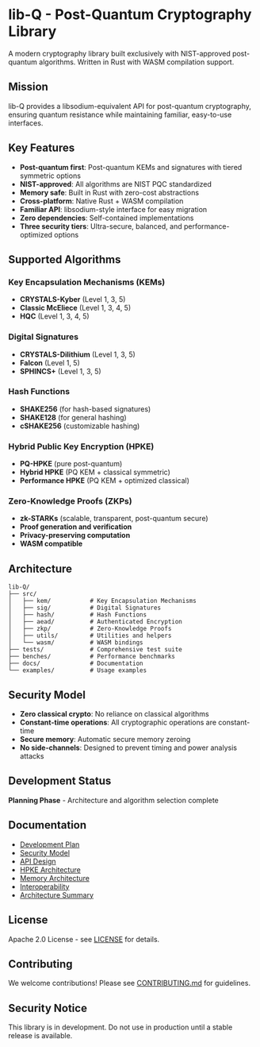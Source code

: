 # lib-Q - Post-Quantum Cryptography Library

A modern cryptography library built exclusively with NIST-approved post-quantum algorithms. Written in Rust with WASM compilation support.

## Mission

lib-Q provides a libsodium-equivalent API for post-quantum cryptography, ensuring quantum resistance while maintaining familiar, easy-to-use interfaces.

## Key Features

- **Post-quantum first**: Post-quantum KEMs and signatures with tiered symmetric options
- **NIST-approved**: All algorithms are NIST PQC standardized
- **Memory safe**: Built in Rust with zero-cost abstractions
- **Cross-platform**: Native Rust + WASM compilation
- **Familiar API**: libsodium-style interface for easy migration
- **Zero dependencies**: Self-contained implementations
- **Three security tiers**: Ultra-secure, balanced, and performance-optimized options

## Supported Algorithms

### Key Encapsulation Mechanisms (KEMs)
- **CRYSTALS-Kyber** (Level 1, 3, 5)
- **Classic McEliece** (Level 1, 3, 4, 5)
- **HQC** (Level 1, 3, 4, 5)

### Digital Signatures
- **CRYSTALS-Dilithium** (Level 1, 3, 5)
- **Falcon** (Level 1, 5)
- **SPHINCS+** (Level 1, 3, 5)

### Hash Functions
- **SHAKE256** (for hash-based signatures)
- **SHAKE128** (for general hashing)
- **cSHAKE256** (customizable hashing)

### Hybrid Public Key Encryption (HPKE)
- **PQ-HPKE** (pure post-quantum)
- **Hybrid HPKE** (PQ KEM + classical symmetric)
- **Performance HPKE** (PQ KEM + optimized classical)

### Zero-Knowledge Proofs (ZKPs)
- **zk-STARKs** (scalable, transparent, post-quantum secure)
- **Proof generation and verification**
- **Privacy-preserving computation**
- **WASM compatible**

## Architecture

```
lib-Q/
├── src/
│   ├── kem/           # Key Encapsulation Mechanisms
│   ├── sig/           # Digital Signatures
│   ├── hash/          # Hash Functions
│   ├── aead/          # Authenticated Encryption
│   ├── zkp/           # Zero-Knowledge Proofs
│   ├── utils/         # Utilities and helpers
│   └── wasm/          # WASM bindings
├── tests/             # Comprehensive test suite
├── benches/           # Performance benchmarks
├── docs/              # Documentation
└── examples/          # Usage examples
```

## Security Model

- **Zero classical crypto**: No reliance on classical algorithms
- **Constant-time operations**: All cryptographic operations are constant-time
- **Secure memory**: Automatic secure memory zeroing
- **No side-channels**: Designed to prevent timing and power analysis attacks

## Development Status

**Planning Phase** - Architecture and algorithm selection complete

## Documentation

- [Development Plan](docs/development-plan.md)
- [Security Model](docs/security.md)
- [API Design](docs/api-design.md)
- [HPKE Architecture](docs/hpke-architecture.md)
- [Memory Architecture](docs/memory-architecture.md)
- [Interoperability](docs/interoperability.md)
- [Architecture Summary](docs/architecture-summary.md)

## License

Apache 2.0 License - see [LICENSE](LICENSE) for details.

## Contributing

We welcome contributions! Please see [CONTRIBUTING.md](CONTRIBUTING.md) for guidelines.

## Security Notice

This library is in development. Do not use in production until a stable release is available.

